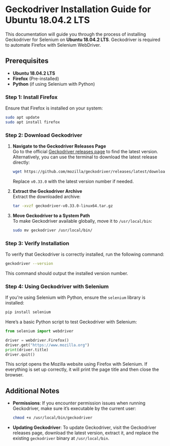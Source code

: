 # Geckodriver Installation Guide for Ubuntu 18.04.2 LTS

This documentation will guide you through the process of installing Geckodriver for Selenium on **Ubuntu 18.04.2 LTS**. Geckodriver is required to automate Firefox with Selenium WebDriver.

## Prerequisites

- **Ubuntu 18.04.2 LTS**
- **Firefox** (Pre-installed)
- **Python** (if using Selenium with Python)

### Step 1: Install Firefox
Ensure that Firefox is installed on your system:

```bash
sudo apt update
sudo apt install firefox
```

### Step 2: Download Geckodriver

1. **Navigate to the Geckodriver Releases Page**  
   Go to the official [Geckodriver releases page](https://github.com/mozilla/geckodriver/releases) to find the latest version. Alternatively, you can use the terminal to download the latest release directly:

   ```bash
   wget https://github.com/mozilla/geckodriver/releases/latest/download/geckodriver-v0.33.0-linux64.tar.gz
   ```

   Replace `v0.33.0` with the latest version number if needed.

2. **Extract the Geckodriver Archive**  
   Extract the downloaded archive:

   ```bash
   tar -xvzf geckodriver-v0.33.0-linux64.tar.gz
   ```

3. **Move Geckodriver to a System Path**  
   To make Geckodriver available globally, move it to `/usr/local/bin`:

   ```bash
   sudo mv geckodriver /usr/local/bin/
   ```

### Step 3: Verify Installation

To verify that Geckodriver is correctly installed, run the following command:

```bash
geckodriver --version
```

This command should output the installed version number.

### Step 4: Using Geckodriver with Selenium

If you're using Selenium with Python, ensure the `selenium` library is installed:

```bash
pip install selenium
```

Here’s a basic Python script to test Geckodriver with Selenium:

```python
from selenium import webdriver

driver = webdriver.Firefox()
driver.get("https://www.mozilla.org")
print(driver.title)
driver.quit()
```

This script opens the Mozilla website using Firefox with Selenium. If everything is set up correctly, it will print the page title and then close the browser.

## Additional Notes

- **Permissions**: If you encounter permission issues when running Geckodriver, make sure it’s executable by the current user:

  ```bash
  chmod +x /usr/local/bin/geckodriver
  ```

- **Updating Geckodriver**: To update Geckodriver, visit the Geckodriver releases page, download the latest version, extract it, and replace the existing `geckodriver` binary at `/usr/local/bin`.
